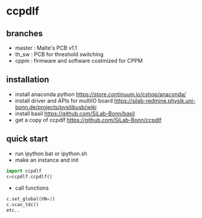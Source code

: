 # ccpdlf
## branches
- master : Malte's PCB v1.1
- th_sw : PCB for threshold switching
- cppm : firmware and software costmized for CPPM
## installation
- install anaconda python
https://store.continuum.io/cshop/anaconda/
- install driver and APIs for multiIO board
https://silab-redmine.physik.uni-bonn.de/projects/pysilibusb/wiki
- install basil
https://github.com/SiLab-Bonn/basil
- get a copy of ccpdlf
https://github.com/SiLab-Bonn/ccpdlf

## quick start
- run ipython.bat or ipython.sh
- make an instance and init
```python
import ccpdlf
c=ccpdlf.ccpdlf()
```
- call functions
```python
c.set_global(VN=2)
c.scan_tdc()
etc..
```
